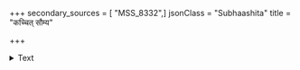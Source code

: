 +++
secondary_sources = [ "MSS_8332",]
jsonClass = "Subhaashita"
title = "कच्चित् सौम्य"

+++

<details><summary>Text</summary>

कच्चित् सौम्य व्यवसितमिदं बन्धुकृत्यं त्वया मे प्रत्यादेशान्न खलु भवतो धीरतां तर्कयामि।  
निःशब्दोऽपि प्रदिशसि जलं याचितश् चातकेभ्यः प्रत्युक्तं हि प्रणयिषु सतामीप्सितार्थक्रियैव॥
</details>
